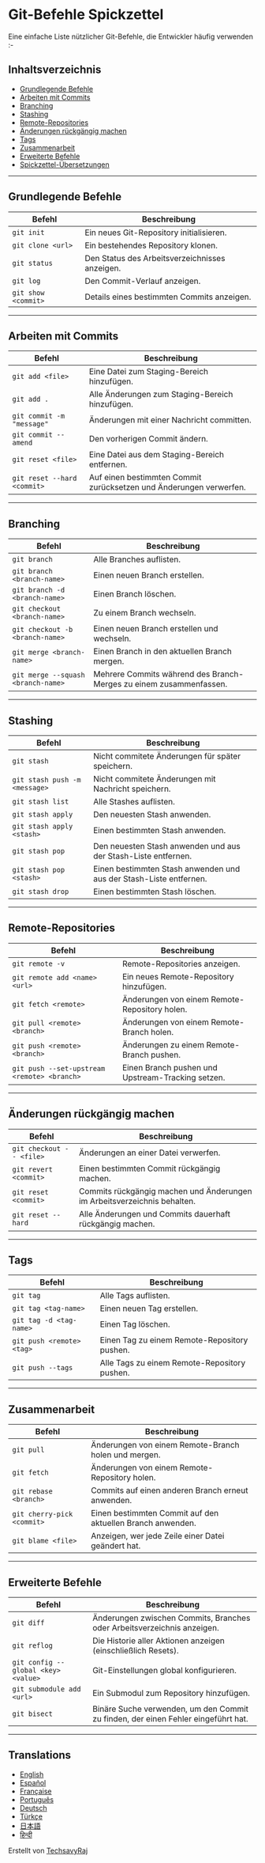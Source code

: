 # Git-Befehle Spickzettel

Eine einfache Liste nützlicher Git-Befehle, die Entwickler häufig verwenden :-

## Inhaltsverzeichnis

- [Grundlegende Befehle](#grundlegende-befehle)
- [Arbeiten mit Commits](#arbeiten-mit-commits)
- [Branching](#branching)
- [Stashing](#stashing)
- [Remote-Repositories](#remote-repositories)
- [Änderungen rückgängig machen](#änderungen-rückgängig-machen)
- [Tags](#tags)
- [Zusammenarbeit](#zusammenarbeit)
- [Erweiterte Befehle](#erweiterte-befehle)
- [Spickzettel-Übersetzungen](#translations)

---

## Grundlegende Befehle

| Befehl               | Beschreibung                              |
|----------------------|-------------------------------------------|
| `git init`           | Ein neues Git-Repository initialisieren.  |
| `git clone <url>`    | Ein bestehendes Repository klonen.        |
| `git status`         | Den Status des Arbeitsverzeichnisses anzeigen. |
| `git log`            | Den Commit-Verlauf anzeigen.              |
| `git show <commit>`  | Details eines bestimmten Commits anzeigen.|

---

## Arbeiten mit Commits

| Befehl                       | Beschreibung                                   |
|------------------------------|-----------------------------------------------|
| `git add <file>`             | Eine Datei zum Staging-Bereich hinzufügen.    |
| `git add .`                  | Alle Änderungen zum Staging-Bereich hinzufügen.|
| `git commit -m "message"`    | Änderungen mit einer Nachricht committen.     |
| `git commit --amend`         | Den vorherigen Commit ändern.                 |
| `git reset <file>`           | Eine Datei aus dem Staging-Bereich entfernen. |
| `git reset --hard <commit>`  | Auf einen bestimmten Commit zurücksetzen und Änderungen verwerfen. |

---

## Branching

| Befehl                        | Beschreibung                                  |
|-------------------------------|----------------------------------------------|
| `git branch`                  | Alle Branches auflisten.                     |
| `git branch <branch-name>`    | Einen neuen Branch erstellen.                |
| `git branch -d <branch-name>` | Einen Branch löschen.                        |
| `git checkout <branch-name>`  | Zu einem Branch wechseln.                    |
| `git checkout -b <branch-name>`| Einen neuen Branch erstellen und wechseln.  |
| `git merge <branch-name>`     | Einen Branch in den aktuellen Branch mergen. |
| `git merge --squash <branch-name>`| Mehrere Commits während des Branch-Merges zu einem zusammenfassen. |

---

## Stashing

| Befehl                  | Beschreibung                                   |
|-------------------------|-----------------------------------------------|
| `git stash`             | Nicht commitete Änderungen für später speichern. |
| `git stash push -m <message>`| Nicht commitete Änderungen mit Nachricht speichern. |
| `git stash list`        | Alle Stashes auflisten.                       |
| `git stash apply`       | Den neuesten Stash anwenden.                  |
| `git stash apply <stash>`| Einen bestimmten Stash anwenden.             |
| `git stash pop`         | Den neuesten Stash anwenden und aus der Stash-Liste entfernen. |
| `git stash pop <stash>` | Einen bestimmten Stash anwenden und aus der Stash-Liste entfernen. |
| `git stash drop`        | Einen bestimmten Stash löschen.               |

---

## Remote-Repositories

| Befehl                                   | Beschreibung                                   |
|------------------------------------------|-----------------------------------------------|
| `git remote -v`                          | Remote-Repositories anzeigen.                 |
| `git remote add <name> <url>`            | Ein neues Remote-Repository hinzufügen.       |
| `git fetch <remote>`                     | Änderungen von einem Remote-Repository holen. |
| `git pull <remote> <branch>`             | Änderungen von einem Remote-Branch holen.     |
| `git push <remote> <branch>`             | Änderungen zu einem Remote-Branch pushen.     |
| `git push --set-upstream <remote> <branch>` | Einen Branch pushen und Upstream-Tracking setzen. |

---

## Änderungen rückgängig machen

| Befehl                        | Beschreibung                                   |
|-------------------------------|-----------------------------------------------|
| `git checkout -- <file>`      | Änderungen an einer Datei verwerfen.          |
| `git revert <commit>`         | Einen bestimmten Commit rückgängig machen.    |
| `git reset <commit>`          | Commits rückgängig machen und Änderungen im Arbeitsverzeichnis behalten. |
| `git reset --hard`            | Alle Änderungen und Commits dauerhaft rückgängig machen. |

---

## Tags

| Befehl                    | Beschreibung                                   |
|---------------------------|-----------------------------------------------|
| `git tag`                 | Alle Tags auflisten.                          |
| `git tag <tag-name>`      | Einen neuen Tag erstellen.                    |
| `git tag -d <tag-name>`   | Einen Tag löschen.                            |
| `git push <remote> <tag>` | Einen Tag zu einem Remote-Repository pushen.  |
| `git push --tags`         | Alle Tags zu einem Remote-Repository pushen.  |

---

## Zusammenarbeit

| Befehl                             | Beschreibung                                   |
|------------------------------------|-----------------------------------------------|
| `git pull`                         | Änderungen von einem Remote-Branch holen und mergen. |
| `git fetch`                        | Änderungen von einem Remote-Repository holen. |
| `git rebase <branch>`              | Commits auf einen anderen Branch erneut anwenden. |
| `git cherry-pick <commit>`         | Einen bestimmten Commit auf den aktuellen Branch anwenden. |
| `git blame <file>`                 | Anzeigen, wer jede Zeile einer Datei geändert hat. |

---

## Erweiterte Befehle

| Befehl                        | Beschreibung                                   |
|-------------------------------|-----------------------------------------------|
| `git diff`                    | Änderungen zwischen Commits, Branches oder Arbeitsverzeichnis anzeigen. |
| `git reflog`                  | Die Historie aller Aktionen anzeigen (einschließlich Resets). |
| `git config --global <key> <value>` | Git-Einstellungen global konfigurieren.     |
| `git submodule add <url>`     | Ein Submodul zum Repository hinzufügen.       |
| `git bisect`                  | Binäre Suche verwenden, um den Commit zu finden, der einen Fehler eingeführt hat. |

---

## Translations

- [English](README.md)
- [Español](README.es.md)
- [Française](README.fr.md)
- [Português](README.pt.md)
- [Deutsch](README.de.md)
- [Türkçe](README.tr.md)
- [日本語](README.jp.md)
- [हिन्दी](README.hi.md)

Erstellt von [TechsavyRaj](https://github.com/TechsavyRaj)
